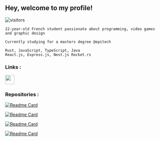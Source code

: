 
 ## Hey, welcome to my profile!
![visitors](https://visitor-badge.glitch.me/badge?page_id=${Lxdovic})
```
22-year-old French student passionate about programming, video games and graphic design

Currently studying for a masters degree @epitech

Rust, JavaScript, TypeScript, Java
React.js, Express.js, Nest.js Rocket.rs
```

 ### Links :
 [<img src="https://i.imgur.com/iDnvhM2.png" width="30" height="30"/>](https://lxdovic.fr)



### Repositories : 

[![Readme Card](https://github-readme-stats.vercel.app/api/pin/?username=Lxdovic&repo=Chess-Challenge&theme=tokyonight&card_width=400)](https://github.com/Lxdovic/Chess-Challenge)

[![Readme Card](https://github-readme-stats.vercel.app/api/pin/?username=Lxdovic&repo=Weakfish&theme=tokyonight&card_width=400)](https://github.com/Lxdovic/Weakfish)

[![Readme Card](https://github-readme-stats.vercel.app/api/pin/?username=Lxdovic&repo=IRC&theme=tokyonight&card_width=400)](https://github.com/Lxdovic/IRC)

[![Readme Card](https://github-readme-stats.vercel.app/api/pin/?username=Lxdovic&repo=Pathfinder&theme=tokyonight&card_width=400)](https://github.com/Lxdovic/Pathfinder)
